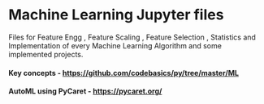 # Machine Learning Jupyter files

Files for Feature Engg , Feature Scaling , Feature Selection , Statistics and Implementation of every Machine Learning Algorithm and some implemented projects.


#### Key concepts - https://github.com/codebasics/py/tree/master/ML
#### AutoML using PyCaret - https://pycaret.org/
